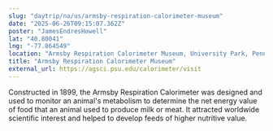 ```yaml
---
slug: "daytrip/na/us/armsby-respiration-calorimeter-museum"
date: "2025-06-26T09:15:07.362Z"
poster: "JamesEndresHowell"
lat: "40.80041"
lng: "-77.864549"
location: "Armsby Respiration Calorimeter Museum, University Park, Pennsylvania, 16802, United States"
title: "Armsby Respiration Calorimeter Museum"
external_url: https://agsci.psu.edu/calorimeter/visit
---
```

Constructed in 1899, the Armsby Respiration Calorimeter was designed and used to monitor an animal's metabolism to determine the net energy value of food that an animal used to produce milk or meat. It attracted worldwide scientific interest and helped to develop feeds of higher nutritive value.
